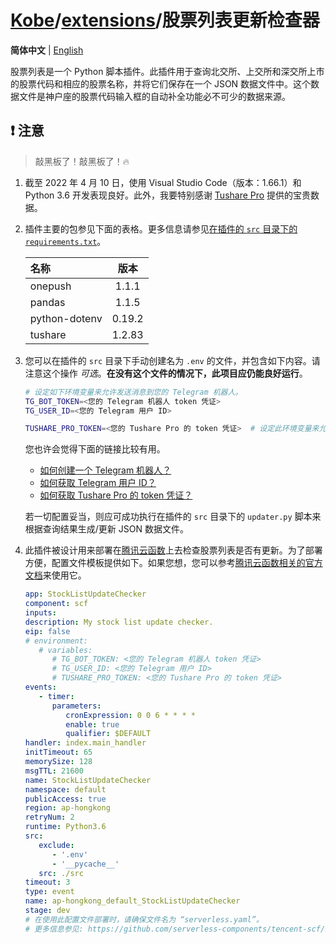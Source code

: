 # [Kobe](../../../..)/[extensions](../)/股票列表更新检查器

**简体中文** | [English](./README-en.md)

股票列表是一个 Python 脚本插件。此插件用于查询北交所、上交所和深交所上市的股票代码和相应的股票名称，并将它们保存在一个 JSON 数据文件中。这个数据文件是神户座的股票代码输入框的自动补全功能必不可少的数据来源。

## ❗ 注意

> 敲黑板了！敲黑板了！🔥

1. 截至 2022 年 4 月 10 日，使用 Visual Studio Code（版本：1.66.1）和 Python 3.6 开发表现良好。此外，我要特别感谢 [Tushare Pro](https://tushare.pro/) 提供的宝贵数据。
2. 插件主要的包参见下面的表格。更多信息请参见[在插件的 `src` 目录下的 `requirements.txt`](./src/requirements.txt)。

   | 名称          |  版本  |
   | :------------ | :----: |
   | onepush       | 1.1.1  |
   | pandas        | 1.1.5  |
   | python-dotenv | 0.19.2 |
   | tushare       | 1.2.83 |

3. 您可以在插件的 `src` 目录下手动创建名为 `.env` 的文件，并包含如下内容。请注意这个操作 _可选_。**在没有这个文件的情况下，此项目应仍能良好运行**。

   ```sh
   # 设定如下环境变量来允许发送消息到您的 Telegram 机器人。
   TG_BOT_TOKEN=<您的 Telegram 机器人 token 凭证>
   TG_USER_ID=<您的 Telegram 用户 ID>

   TUSHARE_PRO_TOKEN=<您的 Tushare Pro 的 token 凭证>  # 设定此环境变量来允许从 Tushare Pro 上查询数据。
   ```

   您也许会觉得下面的链接比较有用。

   - [如何创建一个 Telegram 机器人？](https://core.telegram.org/bots#3-how-do-i-create-a-bot)
   - [如何获取 Telegram 用户 ID？](https://bigone.zendesk.com/hc/en-us/articles/360008014894-How-to-get-the-Telegram-user-ID-)
   - [如何获取 Tushare Pro 的 token 凭证？](https://tushare.pro/document/1?doc_id=39)

   若一切配置妥当，则应可成功执行在插件的 `src` 目录下的 `updater.py` 脚本来根据查询结果生成/更新 JSON 数据文件。

4. 此插件被设计用来部署在[腾讯云函数](https://cloud.tencent.com/product/scf)上去检查股票列表是否有更新。为了部署方便，配置文件模板提供如下。如果您想，您可以参考[腾讯云函数相关的官方文档](https://cloud.tencent.com/document/product/583/44751)来使用它。

   ```YAML
   app: StockListUpdateChecker
   component: scf
   inputs:
   description: My stock list update checker.
   eip: false
   # environment:
      # variables:
         # TG_BOT_TOKEN: <您的 Telegram 机器人 token 凭证>
         # TG_USER_ID: <您的 Telegram 用户 ID>
         # TUSHARE_PRO_TOKEN: <您的 Tushare Pro 的 token 凭证>
   events:
      - timer:
         parameters:
            cronExpression: 0 0 6 * * * *
            enable: true
            qualifier: $DEFAULT
   handler: index.main_handler
   initTimeout: 65
   memorySize: 128
   msgTTL: 21600
   name: StockListUpdateChecker
   namespace: default
   publicAccess: true
   region: ap-hongkong
   retryNum: 2
   runtime: Python3.6
   src:
      exclude:
         - '.env'
         - '__pycache__'
      src: ./src
   timeout: 3
   type: event
   name: ap-hongkong_default_StockListUpdateChecker
   stage: dev
   # 在使用此配置文件部署时，请确保文件名为 “serverless.yaml”。
   # 更多信息参见: https://github.com/serverless-components/tencent-scf/blob/master/docs/configure.md
   ```
